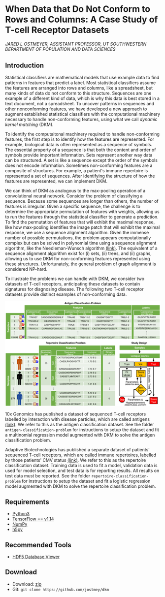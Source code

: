 # When Data that Do Not Conform to Rows and Columns: A Case Study of T-cell Receptor Datasets
###### JARED L OSTMEYER, ASSISTANT PROFESSOR, UT SOUTHWESTERN DEPARTMENT OF POPULATION AND DATA SCIENCES

## Introduction

Statistical classifiers are mathematical models that use example data to find patterns in features that predict a label. Most statistical classifiers assume the features are arranged into rows and columns, like a spreadsheet, but many kinds of data do not conform to this structure. Sequences are one example of a different kind of data, which is why this data is best stored in a text document, not a spreadsheet. To uncover patterns in sequences and other nonconforming features, we have developed a new approach to augment established statistical classifiers with the computational machinery necessary to handle non-conforming features, using what we call *dynamic kernel matching* (DKM).

To identify the computaitonal machinery required to handle non-conforming features, the first step is to identify how the features are represented. For example, biological data is often represented as a sequence of symbols. The essential property of a sequence is that both the content and order of symbols provide important information. Sets represent another way data can be structured. A set is like a sequence except the order of the symbols does not encode information. Sometimes non-conforming features are a composite of structures. For example, a patient's immune repertoire is represented a set of sequences. After identifying the structure of how the features are represented, we can implement DKM.

We can think of DKM as analogous to the max-pooling operation of a convolutional neural network. Consider the problem of classifying a sequence. Because some sequences are longer than others, the number of features is irregular. Given a specific sequence, the challenge is to determine the appropriate permutation of features with weights, allowing us to run the features through the statistical classifier to generate a prediction. To find the permutation of features that will exhibit the maximal response, like how max-pooling identifies the image patch that will exhibit the maximal response, we use a sequence alignment algorithm. Given the immense number of possible permutations, the problem appears computationally complex but can be solved in polynomial time using a sequence alignment algorithm, like the Needleman-Wunsch algorithm [(link)](https://en.wikipedia.org/wiki/Needleman–Wunsch_algorithm). The equivalent of a sequence alignment algorithm exist for (i) sets, (ii) trees, and (ii) graphs, allowing us to use DKM for non-conforming features represented using these structures. Unfortunately, the general problem of graph alignment is considered NP-hard.

To illustrate the problems we can handle with DKM, we consider two datasets of T-cell receptors, anticipating these datasets to contain signatures for diagnosing disease. The following two T-cell receptor datasets provide distinct examples of non-conforming data.

![alt text](artwork/data.png "Layout of data used in this study")

10x Genomics has published a dataset of sequenced T-cell receptors labelled by interaction with disease particles, which are called antigens [(link)](https://www.10xgenomics.com/resources/application-notes/a-new-way-of-exploring-immunity-linking-highly-multiplexed-antigen-recognition-to-immune-repertoire-and-phenotype/). We refer to this as the antigen classification dataset. See the folder `antigen-classification-problem` for instructions to setup the dataset and fit a multinomial regression model augmented with DKM to solve the antigen classification problem.

Adaptive Biotechnologies has published a separate dataset of patients' sequenced T-cell receptors, which are called immune repertoires, labelled by those patients' CMV status [(link)](https://clients.adaptivebiotech.com/pub/emerson-2017-natgen).
We refer to this as the repertoire classification dataset.
Training data is used to fit a model, validation data is used for model selection, and test data is for reporting results. All results on test data must be reported. See the folder `repertoire-classification-problem` for instructions to setup the dataset and fit a logistic regression model augmented with DKM to solve the repertoire classification problem.

## Requirements

* [Python3](https://www.python.org/)
* [TensorFlow == v1.14](https://www.tensorflow.org/)
* [NumPy](http://www.numpy.org/)
* [h5py](https://www.h5py.org/)

## Recommended Tools

* [HDF5 Database Viewer](https://www.hdfgroup.org/downloads/hdfview/)

## Download

* Download: [zip](https://github.com/jostmey/dkm/zipball/master)
* Git: `git clone https://github.com/jostmey/dkm`
